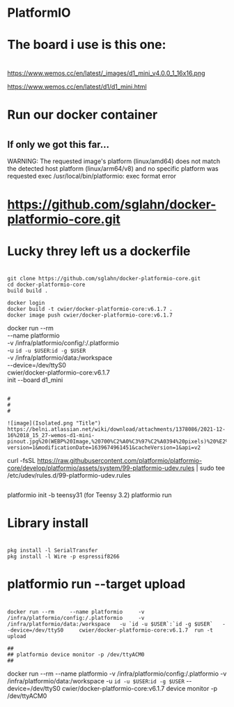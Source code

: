 #
# PlatformIO
#

#
# The board i use is this one:
#

https://www.wemos.cc/en/latest/_images/d1_mini_v4.0.0_1_16x16.png

https://www.wemos.cc/en/latest/d1/d1_mini.html


#
# Run our docker container
#

## If only we got this far...

WARNING: The requested image's platform (linux/amd64) does not match the detected host platform (linux/arm64/v8) and no specific platform was requested
exec /usr/local/bin/platformio: exec format error


#
# https://github.com/sglahn/docker-platformio-core.git
#

#
# Lucky threy left us a dockerfile
#

```
git clone https://github.com/sglahn/docker-platformio-core.git
cd docker-platformio-core
build build .

docker login
docker build -t cwier/docker-platformio-core:v6.1.7 .
docker image push cwier/docker-platformio-core:v6.1.7

```
docker run --rm \
    --name platformio \
    -v /infra/platformio/config/:/.platformio \
    -u `id -u $USER`:`id -g $USER` \
    -v /infra/platformio/data:/workspace \
    --device=/dev/ttyS0 \
    cwier/docker-platformio-core:v6.1.7 \
    init --board d1_mini

```

#
#
#

![image](Isolated.png "Title") https://belni.atlassian.net/wiki/download/attachments/1378086/2021-12-16%2018_15_27-wemos-d1-mini-pinout.jpg%20(WEBP%20Image,%20700%C2%A0%C3%97%C2%A0394%20pixels)%20%E2%80%94%20Mozilla%20Firefox.png?version=1&modificationDate=1639674961451&cacheVersion=1&api=v2

```
curl -fsSL https://raw.githubusercontent.com/platformio/platformio-core/develop/platformio/assets/system/99-platformio-udev.rules | sudo tee /etc/udev/rules.d/99-platformio-udev.rules
```

```
platformio init -b teensy31 (for Teensy 3.2)
platformio run

#
# Library install
#
```
pkg install -l SerialTransfer
pkg install -l Wire -p espressif8266

```

#
# platformio run --target upload
#
```
docker run --rm     --name platformio     -v /infra/platformio/config:/.platformio     -v /infra/platformio/data:/workspace   -u `id -u $USER`:`id -g $USER`   --device=/dev/ttyS0     cwier/docker-platformio-core:v6.1.7  run -t upload

##
## platformio device monitor -p /dev/ttyACM0
## 
```
docker run --rm     --name platformio     -v /infra/platformio/config:/.platformio     -v /infra/platformio/data:/workspace   -u `id -u $USER`:`id -g $USER`   --device=/dev/ttyS0     cwier/docker-platformio-core:v6.1.7  device monitor -p /dev/ttyACM0
```
